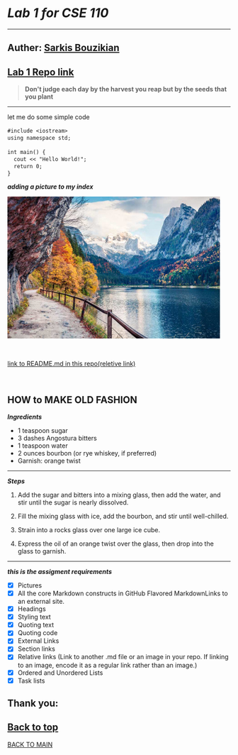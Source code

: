 # ***Lab 1 for CSE 110***
---
Auther: **[Sarkis Bouzikian](https://github.com/oplikos)**
---
[Lab 1 Repo link](https://github.com/oplikos/CSE110LAB)
---
> **Don't judge each day by the harvest you reap but by the seeds that you plant**
---


let me do some simple code 
```
#include <iostream>
using namespace std;

int main() {
  cout << "Hello World!";
  return 0;
}
```

***adding a picture to my index***

![picture](image.jpg)


<br>

[link to README.md in this repo(reletive link)](README.md)

<br>

**HOW to MAKE OLD FASHION**
---
***Ingredients***
- 1 teaspoon sugar
- 3 dashes Angostura bitters
- 1 teaspoon water
- 2 ounces bourbon (or rye whiskey, if preferred)
- Garnish: orange twist
---
***Steps***

1. Add the sugar and bitters into a mixing glass, then add the water, and stir until the sugar is nearly dissolved.

2. Fill the mixing glass with ice, add the bourbon, and stir until well-chilled.

3. Strain into a rocks glass over one large ice cube.

4. Express the oil of an orange twist over the glass, then drop into the glass to garnish.

---
***this is the assigment requirements*** 

- [x] Pictures
- [x] All the core Markdown constructs in GitHub Flavored MarkdownLinks to an external site.
- [x] Headings
- [x] Styling text
- [x] Quoting text
- [x] Quoting code
- [x] External Links
- [x] Section links
- [x] Relative links (Link to another .md file or an image in your repo. If linking to an image, encode it as a regular link rather than an image.)
- [x] Ordered and Unordered Lists
- [x] Task lists

Thank you:
---
[Back to top](#lab-1-for-cse-110) 
---
[BACK TO MAIN](https://github.com/oplikos/CSE110LAB/tree/main)
